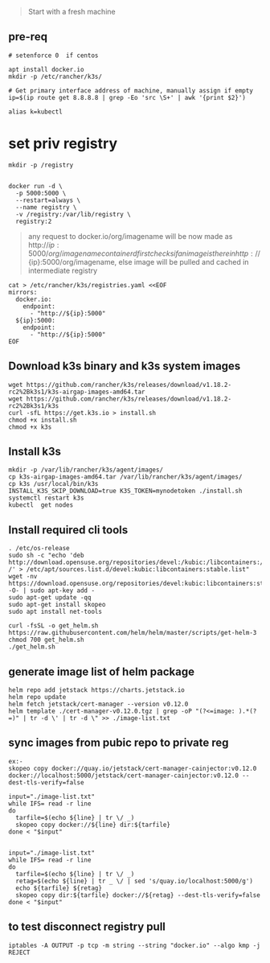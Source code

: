 > Start with a fresh machine


## pre-req
```
# setenforce 0  if centos

apt install docker.io
mkdir -p /etc/rancher/k3s/

# Get primary interface address of machine, manually assign if empty
ip=$(ip route get 8.8.8.8 | grep -Eo 'src \S+' | awk '{print $2}')

alias k=kubectl
```

# set priv registry 
```
mkdir -p /registry


docker run -d \
  -p 5000:5000 \
  --restart=always \
  --name registry \
  -v /registry:/var/lib/registry \
  registry:2
```

> any request to docker.io/org/imagename will be now made as http://${ip}:5000/org/imagename   
> containerd first checks if an image is there in http://${ip}:5000/org/imagename, else image will be pulled and cached in intermediate registry
```
cat > /etc/rancher/k3s/registries.yaml <<EOF
mirrors:
  docker.io:
    endpoint:
      - "http://${ip}:5000"
  ${ip}:5000:
    endpoint:
      - "http://${ip}:5000"
EOF
```
## Download k3s binary and k3s system images

```
wget https://github.com/rancher/k3s/releases/download/v1.18.2-rc2%2Bk3s1/k3s-airgap-images-amd64.tar
wget https://github.com/rancher/k3s/releases/download/v1.18.2-rc2%2Bk3s1/k3s
curl -sfL https://get.k3s.io > install.sh
chmod +x install.sh
chmod +x k3s 
```


## Install k3s
```
mkdir -p /var/lib/rancher/k3s/agent/images/
cp k3s-airgap-images-amd64.tar /var/lib/rancher/k3s/agent/images/
cp k3s /usr/local/bin/k3s
INSTALL_K3S_SKIP_DOWNLOAD=true K3S_TOKEN=mynodetoken ./install.sh
systemctl restart k3s
kubectl  get nodes
```

## Install required cli tools
```
. /etc/os-release
sudo sh -c "echo 'deb http://download.opensuse.org/repositories/devel:/kubic:/libcontainers:/stable/x${NAME}_${VERSION_ID}/ /' > /etc/apt/sources.list.d/devel:kubic:libcontainers:stable.list"
wget -nv https://download.opensuse.org/repositories/devel:kubic:libcontainers:stable/x${NAME}_${VERSION_ID}/Release.key -O- | sudo apt-key add -
sudo apt-get update -qq
sudo apt-get install skopeo
sudo apt install net-tools 

curl -fsSL -o get_helm.sh https://raw.githubusercontent.com/helm/helm/master/scripts/get-helm-3
chmod 700 get_helm.sh
./get_helm.sh

```

## generate image list of helm package
```
helm repo add jetstack https://charts.jetstack.io
helm repo update
helm fetch jetstack/cert-manager --version v0.12.0
helm template ./cert-manager-v0.12.0.tgz | grep -oP "(?<=image: ).*(?=)" | tr -d \' | tr -d \" >> ./image-list.txt
```

## sync images from pubic repo to private reg

```
ex:- 
skopeo copy docker://quay.io/jetstack/cert-manager-cainjector:v0.12.0 docker://localhost:5000/jetstack/cert-manager-cainjector:v0.12.0 --dest-tls-verify=false
```

```
input="./image-list.txt"
while IFS= read -r line
do
  tarfile=$(echo ${line} | tr \/ _)
  skopeo copy docker://${line} dir:${tarfile}
done < "$input"


input="./image-list.txt"
while IFS= read -r line
do
  tarfile=$(echo ${line} | tr \/ _)
  retag=$(echo ${line} | tr _ \/ | sed 's/quay.io/localhost:5000/g')
  echo ${tarfile} ${retag}
  skopeo copy dir:${tarfile} docker://${retag} --dest-tls-verify=false
done < "$input"
```

## to test disconnect registry pull
```
iptables -A OUTPUT -p tcp -m string --string "docker.io" --algo kmp -j REJECT
```
